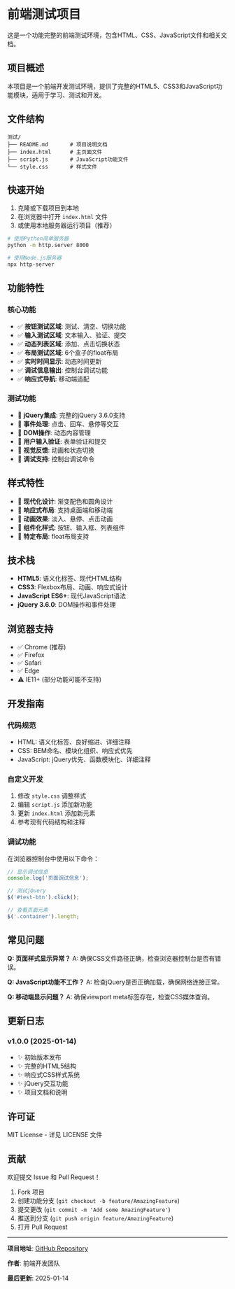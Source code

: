 # 前端测试项目

这是一个功能完整的前端测试环境，包含HTML、CSS、JavaScript文件和相关文档。

## 项目概述

本项目是一个前端开发测试环境，提供了完整的HTML5、CSS3和JavaScript功能模块，适用于学习、测试和开发。

## 文件结构

```
测试/
├── README.md       # 项目说明文档
├── index.html      # 主页面文件
├── script.js       # JavaScript功能文件
└── style.css       # 样式文件
```

## 快速开始

1. 克隆或下载项目到本地
2. 在浏览器中打开 `index.html` 文件
3. 或使用本地服务器运行项目（推荐）

```bash
# 使用Python简单服务器
python -m http.server 8000

# 使用Node.js服务器
npx http-server
```

## 功能特性

### 核心功能
- ✅ **按钮测试区域**: 测试、清空、切换功能
- ✅ **输入测试区域**: 文本输入、验证、提交
- ✅ **动态列表区域**: 添加、点击切换状态
- ✅ **布局测试区域**: 6个盒子的float布局
- ✅ **实时时间显示**: 动态时间更新
- ✅ **调试信息输出**: 控制台调试功能
- ✅ **响应式导航**: 移动端适配

### 测试功能
- 🔧 **jQuery集成**: 完整的jQuery 3.6.0支持
- 🔧 **事件处理**: 点击、回车、悬停等交互
- 🔧 **DOM操作**: 动态内容管理
- 🔧 **用户输入验证**: 表单验证和提交
- 🔧 **视觉反馈**: 动画和状态切换
- 🔧 **调试支持**: 控制台调试命令

## 样式特性

- 🎨 **现代化设计**: 渐变配色和圆角设计
- 🎨 **响应式布局**: 支持桌面端和移动端
- 🎨 **动画效果**: 淡入、悬停、点击动画
- 🎨 **组件化样式**: 按钮、输入框、列表组件
- 🎨 **特定布局**: float布局支持

## 技术栈

- **HTML5**: 语义化标签、现代HTML结构
- **CSS3**: Flexbox布局、动画、响应式设计
- **JavaScript ES6+**: 现代JavaScript语法
- **jQuery 3.6.0**: DOM操作和事件处理

## 浏览器支持

- ✅ Chrome (推荐)
- ✅ Firefox
- ✅ Safari
- ✅ Edge
- ⚠️ IE11+ (部分功能可能不支持)

## 开发指南

### 代码规范
- HTML: 语义化标签、良好缩进、详细注释
- CSS: BEM命名、模块化组织、响应式优先
- JavaScript: jQuery优先、函数模块化、详细注释

### 自定义开发
1. 修改 `style.css` 调整样式
2. 编辑 `script.js` 添加新功能
3. 更新 `index.html` 添加新元素
4. 参考现有代码结构和注释

### 调试功能
在浏览器控制台中使用以下命令：
```javascript
// 显示调试信息
console.log('页面调试信息');

// 测试jQuery
$('#test-btn').click();

// 查看页面元素
$('.container').length;
```

## 常见问题

**Q: 页面样式显示异常？**
A: 确保CSS文件路径正确，检查浏览器控制台是否有错误。

**Q: JavaScript功能不工作？**
A: 检查jQuery是否正确加载，确保网络连接正常。

**Q: 移动端显示问题？**
A: 确保viewport meta标签存在，检查CSS媒体查询。

## 更新日志

### v1.0.0 (2025-01-14)
- ✨ 初始版本发布
- ✨ 完整的HTML5结构
- ✨ 响应式CSS样式系统
- ✨ jQuery交互功能
- ✨ 项目文档和说明

## 许可证

MIT License - 详见 LICENSE 文件

## 贡献

欢迎提交 Issue 和 Pull Request！

1. Fork 项目
2. 创建功能分支 (`git checkout -b feature/AmazingFeature`)
3. 提交更改 (`git commit -m 'Add some AmazingFeature'`)
4. 推送到分支 (`git push origin feature/AmazingFeature`)
5. 打开 Pull Request

---

**项目地址**: [GitHub Repository](https://github.com/hezqx/frontend-test-project)

**作者**: 前端开发团队

**最后更新**: 2025-01-14